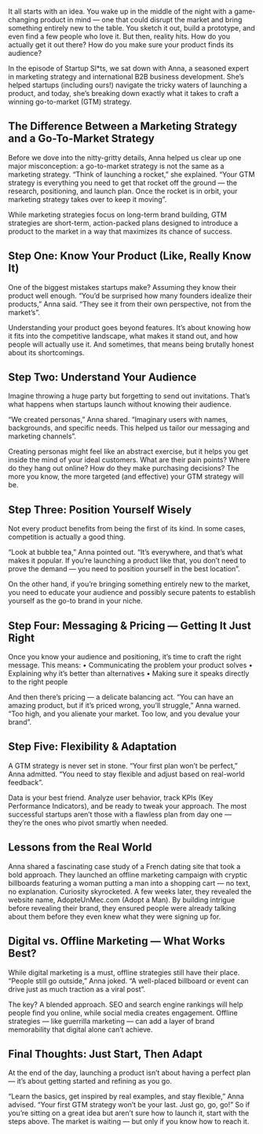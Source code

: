 It all starts with an idea. You wake up in the middle of the night with a game-changing product in mind — one that could disrupt the market and bring something entirely new to the table. You sketch it out, build a prototype, and even find a few people who love it. But then, reality hits. How do you actually get it out there? How do you make sure your product finds its audience?

In the episode of Startup Sl*ts, we sat down with Anna, a seasoned expert in marketing strategy and international B2B business development. She’s helped startups (including ours!) navigate the tricky waters of launching a product, and today, she’s breaking down exactly what it takes to craft a winning go-to-market (GTM) strategy.

## The Difference Between a Marketing Strategy and a Go-To-Market Strategy

Before we dove into the nitty-gritty details, Anna helped us clear up one major misconception: a go-to-market strategy is not the same as a marketing strategy.
“Think of launching a rocket,” she explained. “Your GTM strategy is everything you need to get that rocket off the ground — the research, positioning, and launch plan. Once the rocket is in orbit, your marketing strategy takes over to keep it moving”.

While marketing strategies focus on long-term brand building, GTM strategies are short-term, action-packed plans designed to introduce a product to the market in a way that maximizes its chance of success.

## Step One: Know Your Product (Like, Really Know It)

One of the biggest mistakes startups make? Assuming they know their product well enough. “You’d be surprised how many founders idealize their products,” Anna said. “They see it from their own perspective, not from the market’s”.

Understanding your product goes beyond features. It’s about knowing how it fits into the competitive landscape, what makes it stand out, and how people will actually use it. And sometimes, that means being brutally honest about its shortcomings.

## Step Two: Understand Your Audience

Imagine throwing a huge party but forgetting to send out invitations. That’s what happens when startups launch without knowing their audience.

“We created personas,” Anna shared. “Imaginary users with names, backgrounds, and specific needs. This helped us tailor our messaging and marketing channels”.

Creating personas might feel like an abstract exercise, but it helps you get inside the mind of your ideal customers. What are their pain points? Where do they hang out online? How do they make purchasing decisions? The more you know, the more targeted (and effective) your GTM strategy will be.

## Step Three: Position Yourself Wisely

Not every product benefits from being the first of its kind. In some cases, competition is actually a good thing.

“Look at bubble tea,” Anna pointed out. “It’s everywhere, and that’s what makes it popular. If you’re launching a product like that, you don’t need to prove the demand — you need to position yourself in the best location”.

On the other hand, if you’re bringing something entirely new to the market, you need to educate your audience and possibly secure patents to establish yourself as the go-to brand in your niche.

## Step Four: Messaging & Pricing — Getting It Just Right

Once you know your audience and positioning, it’s time to craft the right message. This means:
•	Communicating the problem your product solves
•	Explaining why it’s better than alternatives
•	Making sure it speaks directly to the right people

And then there’s pricing — a delicate balancing act. “You can have an amazing product, but if it’s priced wrong, you’ll struggle,” Anna warned. “Too high, and you alienate your market. Too low, and you devalue your brand”.

## Step Five: Flexibility & Adaptation

A GTM strategy is never set in stone. “Your first plan won’t be perfect,” Anna admitted. “You need to stay flexible and adjust based on real-world feedback”.

Data is your best friend. Analyze user behavior, track KPIs (Key Performance Indicators), and be ready to tweak your approach. The most successful startups aren’t those with a flawless plan from day one — they’re the ones who pivot smartly when needed.

## Lessons from the Real World

Anna shared a fascinating case study of a French dating site that took a bold approach. They launched an offline marketing campaign with cryptic billboards featuring a woman putting a man into a shopping cart — no text, no explanation. Curiosity skyrocketed. A few weeks later, they revealed the website name, AdopteUnMec.com (Adopt a Man). By building intrigue before revealing their brand, they ensured people were already talking about them before they even knew what they were signing up for.

## Digital vs. Offline Marketing — What Works Best?

While digital marketing is a must, offline strategies still have their place. “People still go outside,” Anna joked. “A well-placed billboard or event can drive just as much traction as a viral post”.

The key? A blended approach. SEO and search engine rankings will help people find you online, while social media creates engagement. Offline strategies — like guerrilla marketing — can add a layer of brand memorability that digital alone can’t achieve.

## Final Thoughts: Just Start, Then Adapt

At the end of the day, launching a product isn’t about having a perfect plan — it’s about getting started and refining as you go.

“Learn the basics, get inspired by real examples, and stay flexible,” Anna advised. “Your first GTM strategy won’t be your last. Just go, go, go!”
So if you’re sitting on a great idea but aren’t sure how to launch it, start with the steps above. The market is waiting — but only if you know how to reach it.
